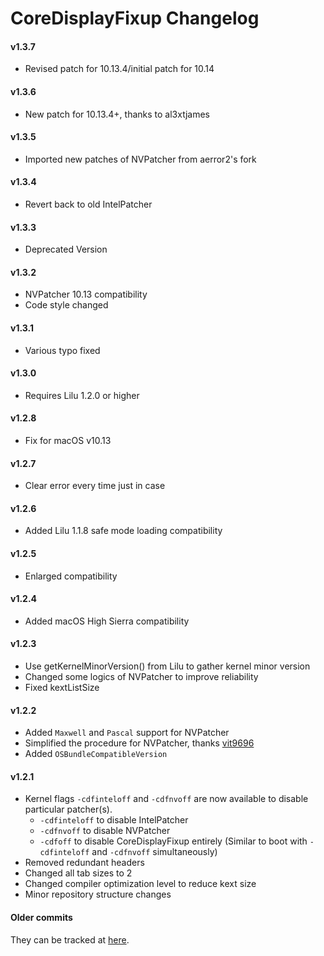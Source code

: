 CoreDisplayFixup Changelog
============================

#### v1.3.7
- Revised patch for 10.13.4/initial patch for 10.14

#### v1.3.6
- New patch for 10.13.4+, thanks to al3xtjames

#### v1.3.5
- Imported new patches of NVPatcher from aerror2's fork

#### v1.3.4
- Revert back to old IntelPatcher

#### v1.3.3
- Deprecated Version

#### v1.3.2
- NVPatcher 10.13 compatibility
- Code style changed

#### v1.3.1
- Various typo fixed

#### v1.3.0
- Requires Lilu 1.2.0 or higher

#### v1.2.8
- Fix for macOS v10.13

#### v1.2.7
- Clear error every time just in case

#### v1.2.6
- Added Lilu 1.1.8 safe mode loading compatibility

#### v1.2.5
- Enlarged compatibility

#### v1.2.4
- Added macOS High Sierra compatibility

#### v1.2.3
- Use getKernelMinorVersion() from Lilu to gather kernel minor version
- Changed some logics of NVPatcher to improve reliability
- Fixed kextListSize

#### v1.2.2
- Added ``Maxwell`` and ``Pascal`` support for NVPatcher
- Simplified the procedure for NVPatcher, thanks [vit9696](https://github.com/vit9696)
- Added ``OSBundleCompatibleVersion``

#### v1.2.1
- Kernel flags `-cdfinteloff` and `-cdfnvoff` are now available to disable particular patcher(s).
  - `-cdfinteloff` to disable IntelPatcher
  - `-cdfnvoff` to disable NVPatcher
  - `-cdfoff` to disable CoreDisplayFixup entirely (Similar to boot with `-cdfinteloff` and `-cdfnvoff` simultaneously)
- Removed redundant headers
- Changed all tab sizes to 2
- Changed compiler optimization level to reduce kext size
- Minor repository structure changes


#### Older commits
They can be tracked at [here](https://github.com/PMheart/CoreDisplayFixup/commits).

